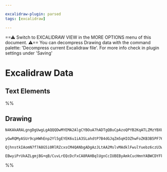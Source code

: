 ```yaml
---

excalidraw-plugin: parsed
tags: [excalidraw]

---
```

==⚠  Switch to EXCALIDRAW VIEW in the MORE OPTIONS menu of this document. ⚠== You can decompress Drawing data with the command palette: 'Decompress current Excalidraw file'. For more info check in plugin settings under 'Saving'


# Excalidraw Data
## Text Elements
%%
## Drawing
```compressed-json
N4KAkARALgngDgUwgLgAQQQDwMYEMA2AlgCYBOuA7hADTgQBuCpAzoQPYB2KqATLZMzYBXUtiRoIACyhQ4zZAHoFAc0JRJQgEYA6bGwC2CgF7N6hbEcK4OCtptbErHALRY8RMpWdx8Q1TdIEfARcZgRmBShcZQUebTiATho6IIR9BA4oZm4AbQBdfghcODgAZSiocVRQMEh1NKqIYlxSAGtk2oZCBAoAIVxsVuVSYQ5iAGE2fDZSbggAYgAzZZWO

yGwRQMyASUr9cpHWhEnp2Yl5gEYEK6u1iA3SLahdtP7B4dGJqZm5qHIOZhwFoZKB3B5PF76ABihHw+HKMGCc0EHjBmxBkIObCOAHUSOpuHxwOt0Ts9lijgikRIUSQ0Y8MXsAErCZSSDjhbJoC78EkMslpADyQOwahg3AuAAZJbz7qTnnsoZwoFDcPpYeLubLwYy0krMqVCEYqjwZcS5fyFWkACpYKAAQSIyi4EmCi1B2vlmKipAdjzYFEkIWI3A4

QjhnstkIAomN7f7A8G5i0RlRZcxsCM4QANbgADgAzJLtAA2MslvMAdklFwulYuebz6czU3wAE1uAAWTvFzt5hIAVgSBYHkoHeaHndlRjYBm4NU69AIQiqF2JAF9IxDmZ8OcwuegRkIxndhiRDcbQ+H8LKz19TvPiZBelMQ+dxgkPx+oVC1pAmQgyjhi0czzNGAAiEEQT+EAbluIIUggwpQOwAJXhG5pwIEZjCMwADipDnkaVRhhhnSLOQ6QAWMTC

EBwyiPrUkAZLgmjBG+qB/CuvLrEQcDcFxCA8RAHBqlUgnCcIUBEByAmkCucHmnYABWCDYFkpSiXAACybDEAgsasex3CLAQYTgJudCLLC4TzuuIDrkAA=
```
%%